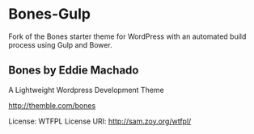 # Bones-Gulp
Fork of the Bones starter theme for WordPress with an automated build process using Gulp and Bower.

## Bones by Eddie Machado
A Lightweight Wordpress Development Theme

http://themble.com/bones

License: WTFPL
License URI: http://sam.zoy.org/wtfpl/


